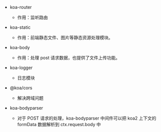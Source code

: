 - koa-router

  - 作用：监听路由

- koa-static

  - 作用：前端静态文件、图片等静态资源处理模块。

- koa-body

  - 作用：处理 post 请求数据，也提供了文件上传功能。

- koa-logger

  - 日志模块

- @koa/cors

  - 解决跨域问题

- koa-bodyparser
  - 对于 POST 请求的处理，koa-bodyparser 中间件可以把 koa2 上下文的 formData 数据解析到 ctx.request.body 中
